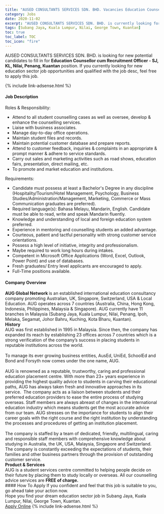 ```yaml
---
title: "AUSED CONSULTANTS SERVICES SDN. BHD. Vacancies Education Counsellor cum Recruitment Officer - SJ, KL, Nilai, Penang, Kuantan" 
category: Jobs 
date: 2020-11-02 
excerpt: "AUSED CONSULTANTS SERVICES SDN. BHD. is currently looking for suitable person to fill in the Education Counsellor cum Recruitment Officer - SJ, KL, Nilai, Penang, Kuantan which positioned at Subang Jaya, Kuala Lumpur, Nilai, George Town, Kuantan" 
tags: [Subang Jaya, Kuala Lumpur, Nilai, George Town, Kuantan] 
toc: true 
toc_label: TOC 
toc_icon: "fire" 
--- 
```


<p>AUSED CONSULTANTS SERVICES SDN. BHD. is looking for new potential candidates to fill in for <b>Education Counsellor cum Recruitment Officer - SJ, KL, Nilai, Penang, Kuantan</b> position. If you currently looking for new education sector job opportunities and qualified with the job desc, feel free to apply this job.
</p>{% include link-adsense.html %} 
 <div><div><h4>Job Description</h4></div><div><div><span><div><p>Roles &amp; Responsibility:</p><ul><li>Attend to all student counselling cases as well as oversee, develop &amp; enhance the counselling services.</li><li>Liaise with business associates.</li><li>Manage day-to-day office operations.</li><li>Maintain student files and records.</li><li>Maintain potential customer database and prepare reports.</li><li>Attend to customer feedback, inquiries &amp; complaints in an appropriate &amp; prompt manner &amp; adhere to service standards.</li><li>Carry out sales and marketing activities such as road shows, education fairs, presentation, direct mailing, etc.</li><li>To promote and market education and institutions.</li></ul><p>Requirements:</p><ul><li>Candidate must possess at least a Bachelor's Degree in any discipline (Hospitality/Tourism/Hotel Management, Psychology, Business Studies/Administration/Management, Marketing, Commerce or Mass Communication graduates are preferred).</li><li>Required language(s): Bahasa Melayu, Mandarin, English. Candidate must be able to read, write and speak Mandarin fluently.</li><li>Knowledge and understanding of local and foreign education system preferred.</li><li>Experience in mentoring and counselling students an added advantage.</li><li>Courteous, patient and tactful personality with strong customer service orientations.</li><li>Possess a high level of initiative, integrity and professionalism.</li><li>Maybe required to work long hours during intakes.</li><li>Competent in Microsoft Office Applications (Word, Excel, Outlook, Power Point) and use of databases.</li><li>Fresh graduates/ Entry level applicants are encouraged to apply.</li><li>Full-Time positions available.</li></ul></div></span></div></div></div> 
<div><div><h4>Company Overview</h4></div><div><div><span><div><div>
<div><strong>AUG Global Network </strong>is an established international education consultancy company promoting Australian, UK, Singapore, Switzerland, USA &amp; Local Education. AUG operates across&#160;7 countries (Australia, China, Hong Kong, Indonesia, Philippines, Malaysia &amp; Singapore). AUG currently have 11 branches in Malaysia (Subang Jaya, Kuala Lumpur, Nilai, Penang, Ipoh, Melaka, Segamat, Johor Bahru, Kuching, Kota Bharu, Kuantan).</div>
</div>
<div><strong>History</strong></div>
<div>
<div>AUG was first established in 1995 in Malaysia. Since then, the company has expanded its reach by establishing 23 offices across 7 countries which is a strong verification of the company&#8217;s success in placing students in reputable institutions across the world.<br>
<br>
To manage its ever growing business entities, AusEd, UniEd, SchoolEd and Bond and Forsyth now comes under the one name, AUG.<br>
<br>
AUG is renowned as a reputable, trustworthy, caring and professional education placement centre. With more than 23+ years experience in providing the highest quality advice to students in carving their educational paths, AUG has always taken fresh and innovative approaches in its service.&#160; The company acts as a liaison between students and their preferred education providers to ease the entire process of studying overseas. Staff members are always abreast of changes in the international education industry which means students get the most accurate advice from our team. AUG stresses on the importance for students to align their career goals with the right course and the right institution by understanding the processes and procedures of getting an institution placement.<br>
<br>
The company is staffed by a team of dedicated, friendly, multilingual, caring and responsible staff members with comprehensive knowledge about studying in Australia, the UK, USA, Malaysia, Singapore and Switzerland. The company is constantly exceeding the expectations of students, their families and other business partners through the provision of outstanding customer service.</div>
</div>
<div><strong>Product &amp; Services</strong></div>
<div>
<div>AUG is a student services centre committed to helping people decide on their future by placing them to study locally or overseas. All our counselling advice services are <strong>FREE of charge.</strong></div>
</div></div></span></div></div></div> 
#### How To Apply 
If you confident and feel that this job is suitable to you, go ahead take your action now. <br/> 
Hope you find your dream education sector job in Subang Jaya, Kuala Lumpur, Nilai, George Town, Kuantan. <br/> 
<a href="https://www.jobstreet.com.my/en/job/education-counsellor-cum-recruitment-officer-sj-kl-nilai-penang-kuantan-4414295?jobId=jobstreet-my-job-4414295&sectionRank=16&token=0~c1ef67b1-98e9-4a58-8956-7191eb4b39b4&fr=SRP%20View%20In%20New%20Ta" class="btn btn--info" target="_blank" rel="nofollow noopenner">Apply Online</a> 
{% include link-adsense.html %} 